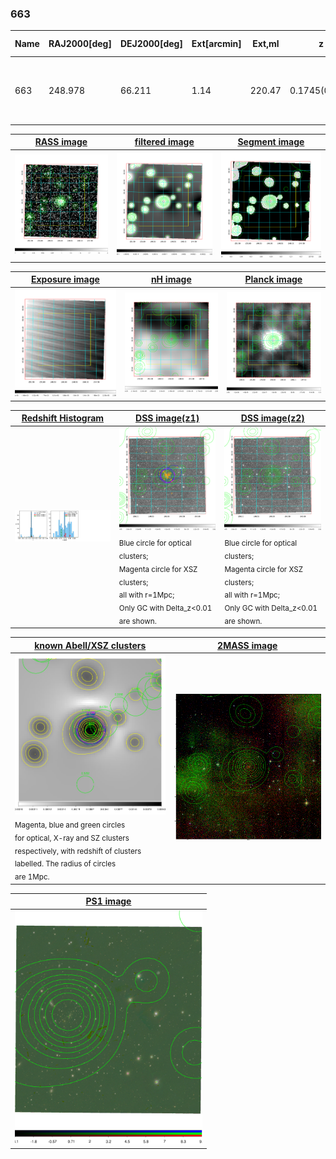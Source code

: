 <div STYLE="page-break-after: always;"></div>

### 663

|Name|RAJ2000[deg]|DEJ2000[deg] |Ext[arcmin]| Ext,ml | z | z_src| C|GC(XSZ,Delta_z<0.01)| GC(OPT,Delta_z<0.01)|GC| R_sig[arcmin] | R500[arcmin] | R500[Mpc]| CRsig[c/s] | CR500[c/s] |L500[1E44 erg/s]|F500[1E-12 erg/s/cm^2]| M500[1E14 Msun]|Tx[keV]|Cnt_sig|Beta|Rc[arcmin]|Comment|Alias|
|---|---|---|---|---|---|------|---|--------|---------|----------|---|---|---|---|---|---|---|---|---|---|---|---|---|---|
|663| 248.978| 66.211| 1.14| 220.47| 0.1745(0.005)| z1, z_xsz| B| MCXC, PSZ2, Tar, XB| A, N, W| A, MCXC, N, PSZ2, Tar, W, XB| 11.238| 6.775| 1.203| 0.317(0.018)| 0.298(0.017)| 5.004(0.118)| 5.895(0.140)| 5.88(0.07)| 6.76(0.05)| 626.8| 0.842(-0.073+0.084)| 2.675(-0.375+0.386)| -| k052|

|[RASS image](../image/663/663_img.pdf)|[filtered image](../image/663/663_fil.pdf)|[Segment image](../image/663/663_seg.pdf)|
|-------------------|--------------------|-------------------|
| <img src="../image/663/663_img.png" width="300">  | <img src="../image/663/663_fil.png" width="300">   | <img src="../image/663/663_seg.png" width="300">  |

|[Exposure image](../image/663/663_mex.pdf)| [nH image](../image/663/663_nh.pdf)| [Planck image](../image/663/663_p.pdf)|
|-------------------|--------------------|-------------------|
|<img src="../image/663/663_mex.png" width="300">   | <img src="../image/663/663_nh.png" width="300">    | <img src="../image/663/663_p.png" width="300"> |

|[Redshift Histogram](../image/663/663_zg.pdf) | [DSS image(z1)](../image/663/663_dss_z1.pdf)      |  [DSS image(z2)](../image/663/663_dss_z2.pdf)    |
|-------------------|--------------------|-------------------|
|<img src="../image/663/663_zg.png" width="300"> |<img src="../image/663/663_dss_z1.png" width="300"> <sub><br>Blue circle for optical clusters; <br>Magenta circle for XSZ clusters; <br>all with r=1Mpc; <br>Only GC with Delta_z<0.01 are shown. </sub>| <img src="../image/663/663_dss_z2.png" width="300"><sub><br>Blue circle for optical clusters; <br>Magenta circle for XSZ clusters; <br>all with r=1Mpc; <br>Only GC with Delta_z<0.01 are shown. </sub> |

|[known Abell/XSZ clusters](../image/663/663_gc.pdf) | [2MASS image](../image/663/663_2mass.pdf)      |
|-------------------|-------------------|
|<img src=../image/663/663_gc.png width="300"> <br><sub>Magenta, blue and green circles <br>for optical, X-ray and SZ clusters <br>respectively, with redshift of clusters <br>labelled. The radius of circles <br>are 1Mpc.</sub>|<img src="../image/663/663_2mass.png" width="300">  |

|[PS1 image](../image/663/663_ps1.pdf)            |
|-------------------|
| <img src="../image/663/663_ps1.pdf" width="300">  |
